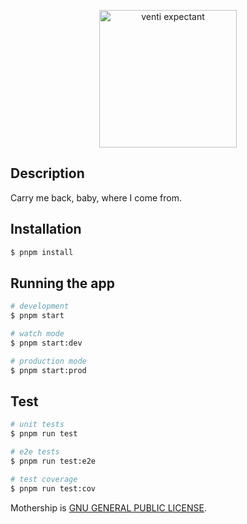 <p align="center">
  <img src="https://res.cloudinary.com/dmfac7zfe/image/upload/v1645031139/icons/venti_expectant.png" width="220" alt="venti expectant" />
</p>

## Description

Carry me back, baby, where I come from.

## Installation

```bash
$ pnpm install
```

## Running the app

```bash
# development
$ pnpm start

# watch mode
$ pnpm start:dev

# production mode
$ pnpm start:prod
```

## Test

```bash
# unit tests
$ pnpm run test

# e2e tests
$ pnpm run test:e2e

# test coverage
$ pnpm run test:cov
```

Mothership is [GNU GENERAL PUBLIC LICENSE](LICENSE).
